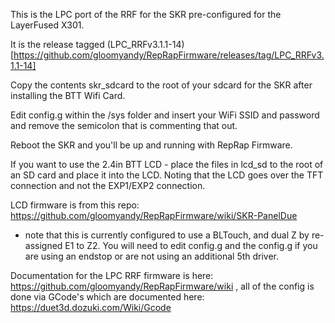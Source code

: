 This is the LPC port of the RRF for the SKR pre-configured for the LayerFused X301. 

It is the release tagged (LPC_RRFv3.1.1-14)[https://github.com/gloomyandy/RepRapFirmware/releases/tag/LPC_RRFv3.1.1-14] 

Copy the contents skr_sdcard to the root of your sdcard for the SKR after installing the BTT Wifi Card.

Edit config.g within the /sys folder and insert your WiFi SSID and password and remove the semicolon that is commenting that out. 

Reboot the SKR and you'll be up and running with RepRap Firmware.

If you want to use the 2.4in BTT LCD - place the files in lcd_sd to the root of an SD card and place it into the LCD. Noting that the LCD goes over the TFT connection and not the EXP1/EXP2 connection.

LCD firmware is from this repo: https://github.com/gloomyandy/RepRapFirmware/wiki/SKR-PanelDue 

* note that this is currently configured to use a BLTouch, and dual Z by re-assigned E1 to Z2. You will need to edit config.g and the config.g if you are using an endstop or are not using an additional 5th driver. 

Documentation for the LPC RRF firmware is here: https://github.com/gloomyandy/RepRapFirmware/wiki , all of the config is done via GCode's which are documented here: https://duet3d.dozuki.com/Wiki/Gcode 
